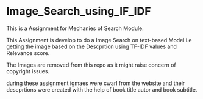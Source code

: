 # Image_Search_using_IF_IDF

This is a Assignment for Mechanies of Search Module.

This Assignment is develop to do a Image Search on text-based Model i.e getting the image based on the Descprtion using TF-IDF values and Relevance score.

The Images are removed from this repo as it might raise concern of copyright issues.

during these assignment igmaes were cwarl from the website and their descprtions were created with the help of book title autor and book subtitle.
